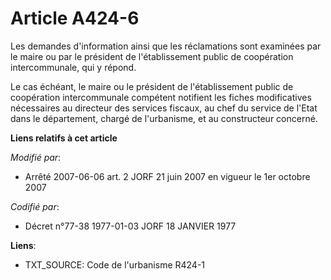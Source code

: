 # Article A424-6

Les demandes d'information ainsi que les réclamations sont examinées par le maire ou par le président de l'établissement
public de coopération intercommunale, qui y répond.

Le cas échéant, le maire ou le président de l'établissement public de coopération intercommunale compétent notifient les
fiches modificatives nécessaires au directeur des services fiscaux, au chef du service de l'Etat dans le département, chargé
de l'urbanisme, et au constructeur concerné.

**Liens relatifs à cet article**

_Modifié par_:

  - Arrêté 2007-06-06 art. 2 JORF 21 juin 2007 en vigueur le 1er octobre 2007

_Codifié par_:

  - Décret n°77-38 1977-01-03 JORF 18 JANVIER 1977

**Liens**:

  - TXT_SOURCE: Code de l'urbanisme R424-1
